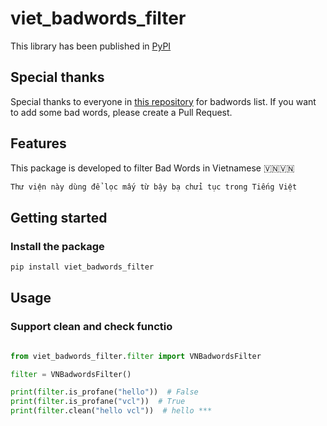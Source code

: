 # viet_badwords_filter

This library has been published in [PyPI](https://pypi.org/project/viet-badwords-filter)

## Special thanks

Special thanks to everyone in [this repository](https://github.com/Eris-182/vn-badwords) for badwords list.
If you want to add some bad words, please create a Pull Request.

## Features

This package is developed to filter Bad Words in Vietnamese 🇻🇳🇻🇳
```md
Thư viện này dùng để lọc mấy từ bậy bạ chửi tục trong Tiếng Việt
```

## Getting started
### Install the package
```bash
pip install viet_badwords_filter
```

## Usage
### Support clean and check functio
```python

from viet_badwords_filter.filter import VNBadwordsFilter

filter = VNBadwordsFilter()

print(filter.is_profane("hello"))  # False
print(filter.is_profane("vcl"))  # True
print(filter.clean("hello vcl"))  # hello ***

```